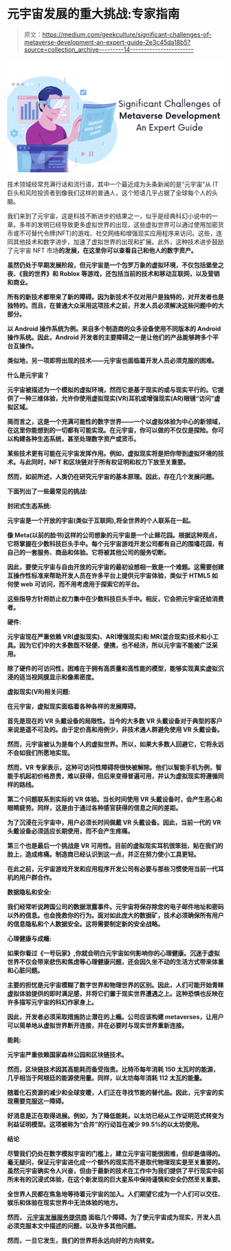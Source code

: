 # 元宇宙发展的重大挑战:专家指南

> 原文：<https://medium.com/geekculture/significant-challenges-of-metaverse-development-an-expert-guide-2e3c45da18b5?source=collection_archive---------14----------------------->

![](img/4a14fc5ca041f6b53bda02cc48aab89b.png)

技术领域经常充满行话和流行语，其中一个最近成为头条新闻的是“元宇宙”从 IT 巨头和风险投资者到像我们这样的普通人，这个短语几乎占据了全球每个人的头脑。

我们来到了元宇宙，这是科技不断进步的结果之一，似乎是经典科幻小说中的一章。多年的发明已经导致更多虚拟世界的出现，这些虚拟世界可以通过使用加密货币或不可替代令牌(NFT)的游戏、社交网络和增强现实应用程序来访问。这些，连同其他技术和数字进步，加速了虚拟世界的出现和扩展。此外，这种技术进步鼓励了元宇宙 NFT 市场[](https://www.clarisco.com/metaverse-nft-marketplace-development)**的发展，在这里你可以查看自己和他人的数字资产。**

**虽然仍处于早期发展阶段，但元宇宙是一个包罗万象的虚拟环境，不仅包括堡垒之夜、《我的世界》和 Roblox 等游戏，还包括当前的技术和移动互联网，以及营销和商业。**

**所有的新技术都带来了新的障碍。因为新技术不仅对用户是独特的，对开发者也是独特的。而且，在普通大众采用这项技术之前，开发人员必须解决这些问题中的大部分。**

**以 Android 操作系统为例。来自多个制造商的众多设备使用不同版本的 Android 操作系统。因此，Android 开发者的主要障碍之一是让他们的产品能够跨多个平台互操作。**

**类似地，另一项即将出现的技术——元宇宙也面临着开发人员必须克服的困难。**

****什么是元宇宙？****

**元宇宙被描述为一个模拟的虚拟环境，然而它是基于现实的或与现实平行的。它提供了一种三维体验，允许你使用虚拟现实(VR)耳机或增强现实(AR)眼镜“访问”虚拟区域。**

**简而言之，这是一个充满可能性的数字世界——一个以虚拟体验为中心的新领域，在这里你能想到的一切都有可能实现。在元宇宙，你可以做的不仅仅是探险。你可以构建各种生态系统，甚至处理数字资产或货币。**

**某些技术更有可能在元宇宙发挥作用。例如，虚拟现实将是把你带到虚拟环境的技术。与此同时，NFT 和区块链对于所有权证明和权力下放至关重要。**

**然而，如前所述，人类仍在研究元宇宙的基本原理。因此，存在几个发展问题。**

****下面列出了一些最常见的挑战:****

****封闭式生态系统:****

**元宇宙是一个开放的宇宙(类似于互联网),将全世界的个人联系在一起。**

**像 Meta(以前的脸书)这样的公司想象的元宇宙是一个止赎花园。根据这种观点，它将掌握在少数科技巨头手中。每个元宇宙游戏开发公司都有自己的围墙花园，有自己的一套服务、商品和体验。它将被其他公司的服务切断。**

**因此，要使元宇宙与自由开放的元宇宙的最初设想相一致是一个难题。这需要创建互操作性标准来帮助开发人员在许多平台上提供元宇宙体验，类似于 HTML5 如何使 web 可访问，而不用考虑用于探索它的平台。**

**这些指导方针将防止权力集中在少数科技巨头手中。相反，它会把元宇宙还给消费者。**

****硬件:****

**元宇宙现在严重依赖 VR(虚拟现实)、AR(增强现实)和 MR(混合现实)技术和小工具。因为它们中的大多数既不轻便、便携，也不经济，所以元宇宙不能被广泛采用。**

**除了硬件的可访问性，困难在于拥有高质量和高性能的模型，能够实现真实虚拟沉浸的适当视网膜显示和像素密度。**

****虚拟现实(VR)相关问题:****

**在元宇宙，虚拟现实面临着各种各样的发展障碍。**

**首先是现在的 VR 头戴设备的局限性。当今的大多数 VR 头戴设备对于典型的客户来说是遥不可及的。由于定价高和用例少，非技术通人群避免使用 VR 头戴设备。**

**然而，元宇宙被认为是每个人的虚拟世界。所以，如果大多数人回避它，它将永远不会如我们所愿地实现。**

**然而，VR 专家表示，这种可访问性障碍将很快被解除。他们以智能手机为例，智能手机起初价格昂贵，难以获得，但后来变得普遍可用，并认为虚拟现实将遵循同样的路线。**

**第二个问题联系到实际的 VR 体验。当长时间使用 VR 头戴设备时，会产生恶心和眼睛疲劳。同样，这是由于通过各种感官获得的信息之间的差距。**

**为了沉浸在元宇宙中，用户必须长时间佩戴 VR 头戴设备。因此，当前一代的 VR 头戴设备必须适应长期使用，而不会产生疼痛。**

**第三个也是最后一个挑战是 VR 可用性。目前的虚拟现实耳机很笨拙，贴在我们的脸上，造成疼痛。制造商已经认识到这一点，并正在努力使小工具更轻。**

**在此之前，元宇宙游戏开发和应用程序开发公司有必要与那些习惯使用当前一代耳机的用户群合作。**

****数据隐私和安全:****

**我们经常听说跨国公司的数据泄露事件。元宇宙将保存除您的电子邮件地址和密码以外的信息。也会挽救你的行为。面对如此庞大的数据矿，技术必须确保所有用户的信息隐私和个人数据安全。这将需要制定新的安全战略。**

****心理健康与成瘾:****

**如果你看过《一号玩家》,你就会明白元宇宙如何影响你的心理健康。沉迷于虚拟世界不仅会带来悲伤和焦虑等心理健康问题，还会因久坐不动的生活方式带来体重和心脏问题。**

**主要的担忧是元宇宙模糊了数字世界和物理世界的区别。因此，人们可能开始青睐虚拟体验提供的即时满足感，并将它们置于现实世界遭遇之上。这种恐惧也反映在许多描写元宇宙的科幻作家身上。**

**因此，开发者必须采取措施防止潜在的上瘾。公司应该构建 metaverses，让用户可以简单地从虚拟世界断开连接，并在必要时与现实世界重新连接。**

****能耗:****

**元宇宙严重依赖国家森林公园和区块链技术。**

**然而，区块链技术因其高能耗而备受指责。比特币每年消耗 150 太瓦时的能源，几乎相当于阿根廷的能源使用量。同样，以太坊每年消耗 112 太瓦的能量。**

**随着化石资源的减少和全球变暖，人们正在寻找节能的替代品。因此，元宇宙的实现需要克服这一障碍。**

**好消息是正在取得进展。例如，为了降低能耗，以太坊已经从工作证明范式转变为利益证明模型。这项被称为“合并”的行动旨在减少 99.5%的以太坊使用。**

****结论****

**尽管我们仍处在数字模拟宇宙的门槛上，建立元宇宙可能很困难，但却是值得的。毫无疑问，保证元宇宙进化成一个额外的现实而不是取代物理现实是至关重要的。虽然元宇宙确实令人兴奋，但由于最新的技术在工作中为我们提供了平行现实中前所未有的沉浸式体验，在这个新发现的巨大星系中保持谨慎和安全仍然至关重要。**

**全世界人民都在焦急地等待着元宇宙的加入。人们期望它成为一个人们可以交往、娱乐和体验在现实世界中无法体验的地方。**

**然而， [**元宇宙发展服务提供商**](https://www.clarisco.com/metaverse-development-company) 面临几个障碍。为了使元宇宙成为现实，开发人员必须克服本文中描述的问题，以及许多其他问题。**

**然而，一旦它发生，我们的世界将永远向好的方向转变。**